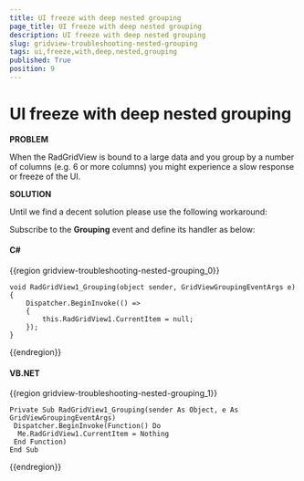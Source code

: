 ```yaml
---
title: UI freeze with deep nested grouping
page_title: UI freeze with deep nested grouping
description: UI freeze with deep nested grouping
slug: gridview-troubleshooting-nested-grouping
tags: ui,freeze,with,deep,nested,grouping
published: True
position: 9
---
```


# UI freeze with deep nested grouping

__PROBLEM__

When the RadGridView is bound to a large data and you group by a number of columns (e.g. 6 or more columns) you might experience a slow response or freeze of the UI.

__SOLUTION__

Until we find a decent solution please use the following workaround:

Subscribe to the __Grouping__ event and define its handler as below:

#### __C#__

{{region gridview-troubleshooting-nested-grouping_0}}

	void RadGridView1_Grouping(object sender, GridViewGroupingEventArgs e)
	{
	    Dispatcher.BeginInvoke(() =>
	    {
	        this.RadGridView1.CurrentItem = null;
	    });
	}
{{endregion}}

#### __VB.NET__

{{region gridview-troubleshooting-nested-grouping_1}}

	Private Sub RadGridView1_Grouping(sender As Object, e As GridViewGroupingEventArgs)
	 Dispatcher.BeginInvoke(Function() Do
	  Me.RadGridView1.CurrentItem = Nothing
	 End Function)
	End Sub
{{endregion}}


